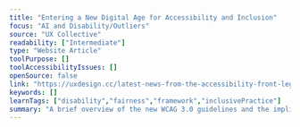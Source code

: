 ```yaml
---
title: "Entering a New Digital Age for Accessibility and Inclusion"
focus: "AI and Disability/Outliers"
source: "UX Collective"
readability: ["Intermediate"]
type: "Website Article"
toolPurpose: []
toolAccessibilityIssues: []
openSource: false
link: "https://uxdesign.cc/latest-news-from-the-accessibility-front-legal-and-standards-landscape-5cc0938b3b28"
keywords: []
learnTags: ["disability","fairness","framework","inclusivePractice"]
summary: "A brief overview of the new WCAG 3.0 guidelines and the implications for Ontarians and Ontario businesses.  "
---
```


